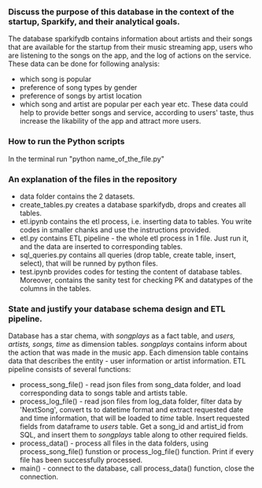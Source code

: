 
### Discuss the purpose of this database in the context of the startup, Sparkify, and their analytical goals.
The database sparkifydb contains information about artists and their songs that are available for the startup from their music streaming app, users who are listening to the songs on the app, and the log of actions on the service. 
These data can be done for following analysis: 
* which song is popular
* preference of song types by gender
* preference of songs by artist location
* which song and artist are popular per each year
etc.
These data could help to provide better songs and service, according to users' taste, thus increase the likability of the app and attract more users. 

### How to run the Python scripts
In the terminal run "python name_of_the_file.py"

### An explanation of the files in the repository
* data folder contains the 2 datasets.
* create_tables.py creates a database sparkifydb, drops and creates all tables.
* etl.ipynb contains the etl process, i.e. inserting data to tables. You write codes in smaller chanks and use the instructions provided.
* etl.py contains ETL pipeline - the whole etl process in 1 file. Just run it, and the data are inserted to corresponding tables.
* sql_queries.py contains all queries (drop table, create table, insert, select), that will be runned by python files.
* test.ipynb provides codes for testing the content of database tables. Moreover, contains the sanity test for checking PK and datatypes of the columns in the tables.

### State and justify your database schema design and ETL pipeline.
Database has a star chema, with *songplays* as a fact table, and *users, artists, songs, time* as dimension tables. *songplays* contains inform about the action that was made in the music app. 
Each dimension table contains data that describes the entity - user information or artist information.
ETL pipeline consists of several functions:
* process_song_file() - read json files from song_data folder, and load corresponding data to songs table and artists table.
* process_log_file() - read json files from log_data folder, filter data by 'NextSong', convert ts to datetime format and extract requested date and time information, that will be loaded to _time_ table. Insert requested fields from dataframe to _users_ table. Get a song_id and artist_id from SQL, and insert them to _songplays_ table along to other required fields. 
* process_data() - process all files in the data folders, using process_song_file() funstion or process_log_file() function. Print if every file has been successfully processed. 
* main() - connect to the database, call process_data() function, close the connection. 